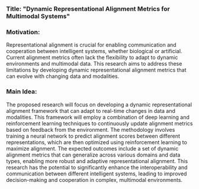 ### Title: "Dynamic Representational Alignment Metrics for Multimodal Systems"

### Motivation:
Representational alignment is crucial for enabling communication and cooperation between intelligent systems, whether biological or artificial. Current alignment metrics often lack the flexibility to adapt to dynamic environments and multimodal data. This research aims to address these limitations by developing dynamic representational alignment metrics that can evolve with changing data and modalities.

### Main Idea:
The proposed research will focus on developing a dynamic representational alignment framework that can adapt to real-time changes in data and modalities. This framework will employ a combination of deep learning and reinforcement learning techniques to continuously update alignment metrics based on feedback from the environment. The methodology involves training a neural network to predict alignment scores between different representations, which are then optimized using reinforcement learning to maximize alignment. The expected outcomes include a set of dynamic alignment metrics that can generalize across various domains and data types, enabling more robust and adaptive representational alignment. This research has the potential to significantly enhance the interoperability and communication between different intelligent systems, leading to improved decision-making and cooperation in complex, multimodal environments.